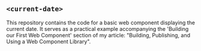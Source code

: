 ## `<current-date>`

This repository contains the code for a basic web component displaying the current date. It serves as a practical example accompanying the 'Building our First Web Component' section of my article: "Building, Publishing, and Using a Web Component Library".
